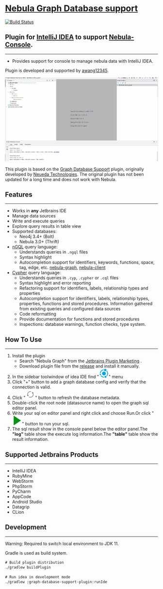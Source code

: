 # [Nebula Graph Database support](https://github.com/awang12345/nebula-console-for-idea)
[![Build Status](https://travis-ci.org/awang12345/nebula-console-for-idea.svg?branch=master)](https://travis-ci.org/awang12345/nebula-console-for-idea)

## Plugin for [IntelliJ IDEA](http://plugins.jetbrains.com/plugin/6317-lombok-plugin) to support [Nebula-Console](https://docs.nebula-graph.com.cn/3.6.0/nebula-console/).
___
- Provides support for console to manage nebula data with IntelliJ IDEA.

Plugin is developed and supported by [awang12345](http://awang12345.github.io/).

![plugin screenshot](docs/screenshots/nebula-console.gif)

This plugin is based on the
[Graph Database Support](https://github.com/neueda/jetbrains-plugin-graph-database-support)
plugin, originally developed by [Neueda Technologies](http://technologies.neueda.com/).
The original plugin has not been updated for a long time and does not work with Nebula.

## Features
___
- Works in **any** Jetbrains IDE
- Manage data sources
- Write and execute queries
- Explore query results in table view
- Supported databases:
  - Neo4j 3.4+ (Bolt)
  - Nebula 3.0+ (Thrift)
- [nGQL](https://docs.nebula-graph.com.cn/3.6.0/3.ngql-guide/1.nGQL-overview/1.overview/) query language:
    - Understands queries in `.ngql` files
    - Syntax highlight
    - Autocompletion support for identifiers, keywords, functions, space, tag, edge, etc.
      [nebula-graph](https://www.nebula-graph.com.cn),
      [nebula-client](https://docs.nebula-graph.com.cn/3.6.0/14.client/4.nebula-java-client)
- [Cypher](https://github.com/opencypher/openCypher) query language:
  - Understands queries in `.cyp`, `.cypher` or `.cql` files
  - Syntax highlight and error reporting
  - Refactoring support for identifiers, labels, relationship types and properties
  - Autocompletion support for identifiers, labels, relationship types, properties, functions and stored procedures. Information gathered from existing queries and configured data sources
  - Code reformatting
  - Provide documentation for functions and stored procedures
  - Inspections: database warnings, function checks, type system. 

## How To Use
___
1. Install the plugin
   * Search "Nebula Graph" from the [Jetbrains Plugin Marketing](https://plugins.jetbrains.com/plugin/23459-nebula-graph-database-support) .
   * Download plugin file from the [release](https://github.com/nebula-contrib/nebula-console-intellij-plugin/releases) and install it manually.
2. In the sidebar toolwindow of idea IDE find "![database_setting.svg](docs%2Ficons%2Fdatabase_setting.svg)"  menu
3. Click "+" button to add a graph database config and verify that the connection is valid.
4. Click "![refresh.svg](docs%2Ficons%2Frefresh.svg)" button to refresh the database metadata.
5. Double-click the root node (datasource name) to open the graph sql editor panel.
6. Write your sql on editor panel and right click and choose Run.Or click "![run_sql.svg](docs%2Ficons%2Frun_sql.svg)" button to run your sql.
7. The sql result show in the console panel below the editor panel.The **"log"** table show the execute log information.The **"table"** table show the result information.


## Supported Jetbrains Products
___
* IntelliJ IDEA
* RubyMine
* WebStorm
* PhpStorm
* PyCharm
* AppCode
* Android Studio
* Datagrip
* CLion

## Development
___
Warning: Required to switch local environment to JDK 11.

Gradle is used as build system.

``` Build And Run
# Build plugin distribution
./gradlew buildPlugin

# Run idea in development mode
./gradlew :graph-database-support-plugin:runIde
```
